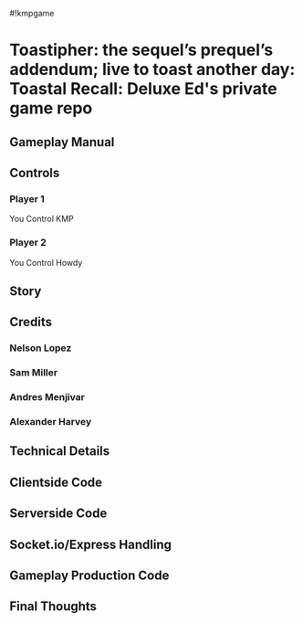 #!kmpgame

<h1>Toastipher: the sequel’s prequel’s addendum; live to toast another day: Toastal Recall: Deluxe Ed's private game repo</h1>

## Gameplay Manual

<h2>Controls</h2>
    <h3>Player 1</h3>
        <p>You Control KMP</p>

<h3>Player 2</h3>
<p>You Control Howdy</p>

<h2>Story</h2>


<h2>Credits</h2>
    <h3>Nelson Lopez</h3>
    <h3>Sam Miller</h3>
    <h3>Andres Menjivar</h3>
    <h3>Alexander Harvey</h3>


## Technical Details

## Clientside Code

## Serverside Code

## Socket.io/Express Handling

## Gameplay Production Code

## Final Thoughts 
